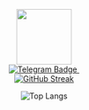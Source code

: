 <div id="header" align="center">
  <img src="https://media.giphy.com/media/M9gbBd9nbDrOTu1Mqx/giphy.gif" width="100"/>
</div>


<div id="badges" align="center">
  <a href="https://t.me/detailcore">
    <img src="https://img.shields.io/badge/Telegram-blue?style=for-the-badge&logo=telegram&logoColor=white" alt="Telegram Badge"/>
  </a>

  <img src="https://komarev.com/ghpvc/?username=detailcore&style=flat-square&color=blue" alt=""/>
</div>


<div id="stats" align="center">
  <a href="https://git.io/streak-stats"><img src="https://github-readme-streak-stats.herokuapp.com?user=detailcore&hide_border=true&locale=ru" alt="GitHub Streak" /></a>


![Top Langs](https://github-readme-stats.vercel.app/api/top-langs/?username=detailcore&layout=compact)
</div>


<!--
**detailcore/detailcore** is a ✨ _special_ ✨ repository because its `README.md` (this file) appears on your GitHub profile.

Here are some ideas to get you started:

- 🔭 I’m currently working on ...
- 🌱 I’m currently learning ...
- 👯 I’m looking to collaborate on ...
- 🤔 I’m looking for help with ...
- 💬 Ask me about ...
- 📫 How to reach me: ...
- 😄 Pronouns: ...
- ⚡ Fun fact: ...
-->
